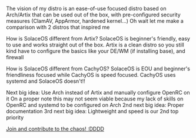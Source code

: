 The vision of my distro is an ease-of-use focused distro based on Arch/Artix that can be used out of the box, with pre-configured security measures (ClamAV, AppArmor, hardened kernel...)
Oh wait let me make a comparison with 2 distros that inspired me

How is SolaceOS different from Artix?
SolaceOS is beginner's friendly, easy to use and works straight out of the box. Artix is a clean distro so you still kind have to configure the basics like your DE/WM (if installing base), and firewall

How is SolaceOS different from CachyOS?
SolaceOS is EOU and beginner's friendliness focused while CachyOS is speed focused. CachyOS uses systemd and SolaceOS doesn't!!

Next big idea: Use Arch instead of Artix and manually configure OpenRC on it
On a proper note this may not seem viable because my lack of skills on OpenRC and systemd to be configured on Arch
2nd next big idea: Proper documentation
3rd next big idea: Lightweight and speed is our 2nd top priority

[Join and contribute to the chaos! :DDDD](https://discord.gg/DqtHZRgpmh)



